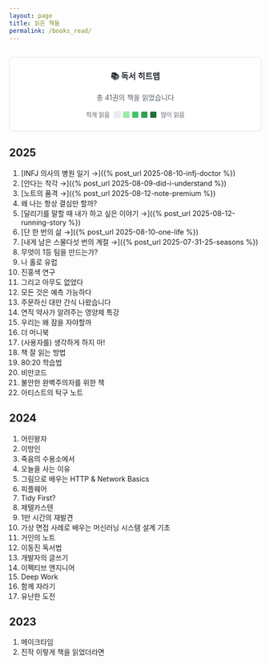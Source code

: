 ```yaml
---
layout: page
title: 읽은 책들
permalink: /books_read/
---
```


<style>
.heatmap-container {
  margin: 30px 0;
  padding: 24px;
  background: #ffffff;
  border: 1px solid #e1e4e8;
  border-radius: 8px;
  box-shadow: 0 1px 3px rgba(0,0,0,0.04);
}

.heatmap {
  display: flex;
  gap: 4px;
  margin-bottom: 16px;
  overflow-x: auto;
  padding-bottom: 8px;
  justify-content: center;
}

.heatmap-column {
  display: flex;
  flex-direction: column;
  gap: 4px;
  min-width: fit-content;
}

.heatmap-cell {
  width: 16px;
  height: 16px;
  border-radius: 3px;
  background-color: #ebedf0;
  border: 1px solid #e1e4e8;
  transition: all 0.2s ease;
  cursor: pointer;
}

.heatmap-cell:hover {
  transform: scale(1.1);
  box-shadow: 0 2px 8px rgba(0,0,0,0.15);
  z-index: 10;
  position: relative;
}

.heatmap-cell.level-1 { background-color: #9be9a8; border-color: #9be9a8; }
.heatmap-cell.level-2 { background-color: #40c463; border-color: #40c463; }
.heatmap-cell.level-3 { background-color: #30a14e; border-color: #30a14e; }
.heatmap-cell.level-4 { background-color: #216e39; border-color: #216e39; }

.heatmap-legend {
  display: flex;
  align-items: center;
  gap: 8px;
  font-size: 12px;
  color: #586069;
  justify-content: center;
}

.heatmap-legend-item {
  display: flex;
  align-items: center;
  gap: 4px;
}

.heatmap-legend-cell {
  width: 12px;
  height: 12px;
  border-radius: 2px;
  border: 1px solid #e1e4e8;
}

.heatmap-title {
  font-size: 16px;
  font-weight: 600;
  color: #24292e;
  margin-bottom: 16px;
  text-align: center;
}

.year-label {
  font-size: 11px;
  color: #586069;
  text-align: center;
  margin-top: 8px;
  font-weight: 500;
}

@media (max-width: 768px) {
  .heatmap-container {
    padding: 16px;
    margin: 20px 0;
  }

  .heatmap-cell {
    width: 14px;
    height: 14px;
  }

  .heatmap-legend {
    flex-direction: column;
    gap: 4px;
  }
}
</style>

<div class="heatmap-container">
  <div class="heatmap-title">📚 독서 히트맵</div>
  <div id="reading-heatmap"></div>
  <div class="heatmap-stats" style="text-align: center; margin: 16px 0; font-size: 14px; color: #586069;">
    <span id="total-books">총 41권의 책을 읽었습니다</span>
  </div>
  <div class="heatmap-legend">
    <span>적게 읽음</span>
    <div class="heatmap-legend-item">
      <div class="heatmap-legend-cell" style="background-color: #ebedf0;"></div>
      <div class="heatmap-legend-cell" style="background-color: #9be9a8;"></div>
      <div class="heatmap-legend-cell" style="background-color: #40c463;"></div>
      <div class="heatmap-legend-cell" style="background-color: #30a14e;"></div>
      <div class="heatmap-legend-cell" style="background-color: #216e39;"></div>
    </div>
    <span>많이 읽음</span>
  </div>
</div>

<script>
// 책 읽기 데이터 (년월별) - 실제 읽은 책들 기반
const readingData = {
  // 2025년 - 총 22권 (포스트가 있는 책들 + 추가 책들)
  "2025-01": 3,  // 왜 나는 항상 결심만 할까?, 무엇이 1등 팀을 만드는가?, 나 홀로 유럽
  "2025-02": 2,  // 진홍색 연구, 그리고 아무도 없었다
  "2025-03": 1,  // 모든 것은 예측 가능하다
  "2025-04": 2,  // 주문하신 대만 간식 나왔습니다, 연직 약사가 알려주는 영양제 특강
  "2025-05": 2,  // 우리는 왜 잠을 자야할까, 더 머니북
  "2025-06": 2,  // (사용자를) 생각하게 하지 마!, 80:20 학습법
  "2025-07": 4,  // 내게 남은 스물다섯 번의 계절, 경험과 지식, 도덕적 불확실성, 권력 N과 권력 S
  "2025-08": 8,  // INFJ 의사의 병원 일기, 안다는 착각, 노트의 품격, 달리기를 말할 때 내가 하고 싶은 이야기, 단 한 번의 삶, 책 잘 읽는 방법, 전문가를 바라보며, 편향 깨기
  "2025-09": 0,
  "2025-10": 0,
  "2025-11": 0,
  "2025-12": 0,

  // 2024년 - 총 17권 (포스트가 있는 책들 + 추가 책들)
  "2024-01": 1,  // 어린왕자
  "2024-02": 2,  // 이방인, 죽음의 수용소에서
  "2024-03": 1,  // 오늘을 사는 이유
  "2024-04": 2,  // 그림으로 배우는 HTTP & Network Basics, 피플웨어
  "2024-05": 1,  // Tidy First?
  "2024-06": 1,  // 제텔카스텐
  "2024-07": 2,  // 1만 시간의 재발견, 가상 면접 사례로 배우는 머신러닝 시스템 설계 기초
  "2024-08": 1,  // 거인의 노트
  "2024-09": 1,  // 이동진 독서법
  "2024-10": 1,  // 개발자의 글쓰기
  "2024-11": 2,  // 이펙티브 엔지니어, Deep Work
  "2024-12": 2,  // 함께 자라기, 유난한 도전

  // 2023년 - 총 2권
  "2023-01": 0,
  "2023-02": 0,
  "2023-03": 0,
  "2023-04": 0,
  "2023-05": 0,
  "2023-06": 0,
  "2023-07": 0,
  "2023-08": 0,
  "2023-09": 0,
  "2023-10": 0,
  "2023-11": 0,
  "2023-12": 2   // 메이크타임, 진작 이렇게 책을 읽었더라면
};

function createHeatmap() {
  const container = document.getElementById('reading-heatmap');
  const currentYear = new Date().getFullYear();
  const startYear = 2023;

  // 히트맵과 라벨을 감싸는 컨테이너
  const heatmapWrapper = document.createElement('div');
  heatmapWrapper.style.cssText = 'display: flex; align-items: flex-start; gap: 8px;';

  // 월별 라벨 추가 (왼쪽에 세로로 배치)
  const monthLabels = document.createElement('div');
  monthLabels.className = 'month-labels';
  monthLabels.style.cssText = 'display: flex; flex-direction: column; gap: 4px; justify-content: space-between; height: 200px; min-width: 40px;';

  const monthNames = ['1월', '2월', '3월', '4월', '5월', '6월',
                     '7월', '8월', '9월', '10월', '11월', '12월'];

  for (let i = 0; i < 12; i++) {
    const monthLabel = document.createElement('div');
    monthLabel.style.cssText = 'height: 16px; line-height: 16px; text-align: right; font-size: 10px; color: #586069; font-weight: 500; padding-right: 8px;';
    monthLabel.textContent = monthNames[i];
    monthLabels.appendChild(monthLabel);
  }

  // 히트맵 컬럼들을 담을 컨테이너
  const heatmapColumns = document.createElement('div');
  heatmapColumns.style.cssText = 'display: flex; gap: 4px;';

  // 년도별로 컬럼 생성
  for (let year = startYear; year <= currentYear; year++) {
    const column = document.createElement('div');
    column.className = 'heatmap-column';

    // 12개월 셀 생성
    for (let month = 1; month <= 12; month++) {
      const cell = document.createElement('div');
      cell.className = 'heatmap-cell';

      const key = `${year}-${month.toString().padStart(2, '0')}`;
      const count = readingData[key] || 0;

      // 레벨 결정 (0-4) - GitHub 스타일
      let level = 0;
      if (count > 0) {
        if (count === 1) level = 1;
        else if (count <= 3) level = 2;
        else if (count <= 5) level = 3;
        else level = 4;
      }

      if (level > 0) {
        cell.classList.add(`level-${level}`);
      }

      // 툴팁 추가
      cell.title = `${year}년 ${monthNames[month-1]}: ${count}권 읽음`;

      column.appendChild(cell);
    }

    // 년도 라벨 추가
    const yearLabel = document.createElement('div');
    yearLabel.className = 'year-label';
    yearLabel.textContent = year;
    column.appendChild(yearLabel);

    heatmapColumns.appendChild(column);
  }

  heatmapWrapper.appendChild(monthLabels);
  heatmapWrapper.appendChild(heatmapColumns);
  container.appendChild(heatmapWrapper);
}

// 총 책 수 계산
function calculateTotalBooks() {
  let total = 0;
  for (const key in readingData) {
    total += readingData[key];
  }
  return total;
}

// 페이지 로드 시 히트맵 생성
document.addEventListener('DOMContentLoaded', function() {
  createHeatmap();

  // 총 책 수 업데이트
  const totalBooks = calculateTotalBooks();
  const totalBooksElement = document.getElementById('total-books');
  if (totalBooksElement) {
    totalBooksElement.textContent = `총 ${totalBooks}권의 책을 읽었습니다`;
  }
});
</script>

## 2025

1. [INFJ 의사의 병원 일기 →]({% post_url 2025-08-10-infj-doctor %})
2. [안다는 착각 →]({% post_url 2025-08-09-did-i-understand %})
3. [노트의 품격 →]({% post_url 2025-08-12-note-premium %})
4. 왜 나는 항상 결심만 할까?
5. [달리기를 말할 때 내가 하고 싶은 이야기 →]({% post_url 2025-08-12-running-story %})
6. [단 한 번의 삶 →]({% post_url 2025-08-10-one-life %})
7. [내게 남은 스물다섯 번의 계절 →]({% post_url 2025-07-31-25-seasons %})
8. 무엇이 1등 팀을 만드는가?
9.  나 홀로 유럽
10. 진홍색 연구
11. 그리고 아무도 없었다
12. 모든 것은 예측 가능하다
13. 주문하신 대만 간식 나왔습니다
14. 연직 약사가 알려주는 영양제 특강
15. 우리는 왜 잠을 자야할까
16. 더 머니북
17. (사용자를) 생각하게 하지 마!
18. 책 잘 읽는 방법
19. 80:20 학습법
20. 비만코드
21. 불안한 완벽주의자를 위한 책
22. 아티스트의 탁구 노트

## 2024

1. 어린왕자
2. 이방인
3. 죽음의 수용소에서
4. 오늘을 사는 이유
5. 그림으로 배우는 HTTP & Network Basics
6. 피플웨어
7. Tidy First?
8. 제텔카스텐
9.  1만 시간의 재발견
10. 가상 면접 사례로 배우는 머신러닝 시스템 설계 기초
11. 거인의 노트
12. 이동진 독서법
13. 개발자의 글쓰기
14. 이펙티브 엔지니어
15. Deep Work
16. 함께 자라기
17. 유난한 도전

## 2023

1. 메이크타임
2. 진작 이렇게 책을 읽었더라면
